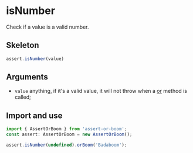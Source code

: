 # isNumber

Check if a value is a valid number.

## Skeleton

```ts
assert.isNumber(value)
```

## Arguments

- `value` anything, if it's a valid value, it will not throw when a [or](../or.md) method is called;

## Import and use

```ts
import { AssertOrBoom } from 'assert-or-boom';
const assert: AssertOrBoom = new AssertOrBoom();

assert.isNumber(undefined).orBoom('Badaboom');
```
